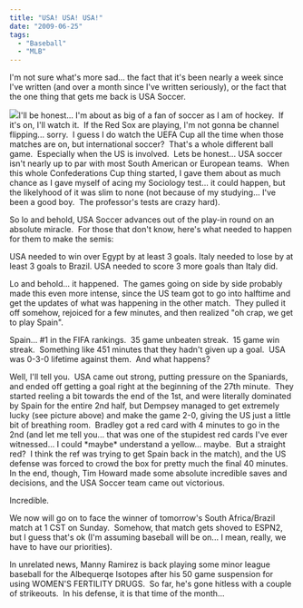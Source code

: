 ```yaml
---
title: "USA! USA! USA!"
date: "2009-06-25"
tags:
  - "Baseball"
  - "MLB"
---
```


I'm not sure what's more sad... the fact that it's been nearly a week since I've written (and over a month since I've written seriously), or the fact that the one thing that gets me back is USA Soccer.

![](images/dempsey3500624.jpg)I'll be honest... I'm about as big of a fan of soccer as I am of hockey.  If it's on, I'll watch it.  If the Red Sox are playing, I'm not gonna be channel flipping... sorry.  I guess I do watch the UEFA Cup all the time when those matches are on, but international soccer?  That's a whole different ball game.  Especially when the US is involved.  Lets be honest... USA soccer isn't nearly up to par with most South American or European teams.  When this whole Confederations Cup thing started, I gave them about as much chance as I gave myself of acing my Sociology test... it could happen, but the likelyhood of it was slim to none (not because of my studying... I've been a good boy.  The professor's tests are crazy hard).

So lo and behold, USA Soccer advances out of the play-in round on an absolute miracle.  For those that don't know, here's what needed to happen for them to make the semis:

USA needed to win over Egypt by at least 3 goals. Italy needed to lose by at least 3 goals to Brazil. USA needed to score 3 more goals than Italy did.

Lo and behold... it happened.  The games going on side by side probably made this even more intense, since the US team got to go into halftime and get the updates of what was happening in the other match.  They pulled it off somehow, rejoiced for a few minutes, and then realized "oh crap, we get to play Spain".

Spain... #1 in the FIFA rankings.  35 game unbeaten streak.  15 game win streak.  Something like 451 minutes that they hadn't given up a goal.  USA was 0-3-0 lifetime against them.  And what happens?

Well, I'll tell you.  USA came out strong, putting pressure on the Spaniards, and ended off getting a goal right at the beginning of the 27th minute.  They started reeling a bit towards the end of the 1st, and were literally dominated by Spain for the entire 2nd half, but Dempsey managed to get extremely lucky (see picture above) and make the game 2-0, giving the US just a little bit of breathing room.  Bradley got a red card with 4 minutes to go in the 2nd (and let me tell you... that was one of the stupidest red cards I've ever witnessed... I could \*maybe\* understand a yellow... maybe.  But a straight red?  I think the ref was trying to get Spain back in the match), and the US defense was forced to crowd the box for pretty much the final 40 minutes.  In the end, though, Tim Howard made some absolute incredible saves and decisions, and the USA Soccer team came out victorious.

Incredible.

We now will go on to face the winner of tomorrow's South Africa/Brazil match at 1 CST on Sunday.  Somehow, that match gets shoved to ESPN2, but I guess that's ok (I'm assuming baseball will be on... I mean, really, we have to have our priorities).

In unrelated news, Manny Ramirez is back playing some minor league baseball for the Albequerqe Isotopes after his 50 game suspension for using WOMEN'S FERTILITY DRUGS.  So far, he's gone hitless with a couple of strikeouts.  In his defense, it is that time of the month...
